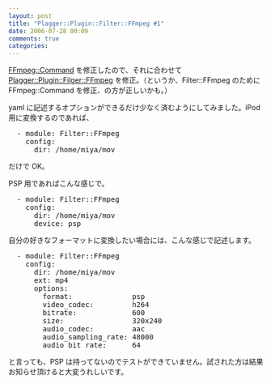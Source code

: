 ```yaml
---
layout: post
title: "Plagger::Plugin::Filter::FFmpeg #1"
date: 2006-07-28 00:09
comments: true
categories: 
---
```

<p>
<a class="ext-link" href="http://mizzy.org/program/ffmpeg00.html"><span class="icon"></span>FFmpeg::Command</a> を修正したので、それに合わせて <a class="ext-link" href="http://trac.mizzy.org/public/browser/plagger/trunk/lib/Plagger/Plugin/Filter/FFmpeg.pm"><span class="icon"></span>Plagger::Plugin::Filger::FFmpeg</a> を修正。（というか、Filter::FFmpeg のために FFmpeg::Command を修正、の方が正しいかも。）
</p>
<p>
yaml に記述するオプションができるだけ少なく済むようにしてみました。iPod 用に変換するのであれば、
</p>
<pre class="wiki">
  - module: Filter::FFmpeg
    config:
      dir: /home/miya/mov
</pre>
<p>
だけで OK。
</p>
<p>
PSP 用であればこんな感じで。
</p>
<pre class="wiki">
  - module: Filter::FFmpeg
    config:
      dir: /home/miya/mov
      device: psp
</pre>
<p>
自分の好きなフォーマットに変換したい場合には、こんな感じで記述します。
</p>
<pre class="wiki">
  - module: Filter::FFmpeg
    config:
      dir: /home/miya/mov
      ext: mp4
      options:
        format:              psp
        video_codec:         h264
        bitrate:             600
        size:                320x240
        audio_codec:         aac
        audio_sampling_rate: 48000
        audio_bit_rate:      64
</pre>
<p>
と言っても、PSP は持ってないのでテストができていません。試された方は結果お知らせ頂けると大変うれしいです。
</p>